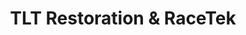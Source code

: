 ---
title: "TLT Restoration & RaceTek"
url: /water-mill/tlt-restoration-and-racetek/
shop: car repair
---